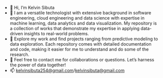 - 👋 Hi, I’m Kelvin Sibuta
- 👀 I am a versatile technologist with extensive background in software engineering, cloud engineering and data science with expertise in machine learning, data analytics and data visualization. My repository is a collection of works that demonstrate my expertise in applying data-driven insights to real-world problems.
- 🌱 Explore my work and find projects ranging from predictive modeling to data exploration. Each repository comes with detailed documentation and code, making it easier for me to understand and do some of the research.
- 💞️ Feel free to contact me for collaborations or questions. Let’s harness the power of data together!
- 📫 kelvinsibuta254@gmail.com/kelvinsibuta@gmail.com

<!---
kelvinsibuta254/kelvinsibuta254 is a ✨ special ✨ repository because its `README.md` (this file) appears on your GitHub profile.
You can click the Preview link to take a look at your changes.
--->
